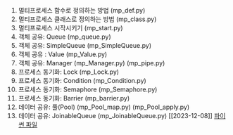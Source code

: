 1) 멀티프로세스 함수로 정의하는 방법 (mp_def.py)
2) 멀티프로세스 클래스로 정의하는 방법 (mp_class.py)
3) 멀티프로세스 시작시키기 (mp_start.py)
4) 객체 공유: Queue (mp_queue.py)
5) 객체 공유: SimpleQueue (mp_SimpleQueue.py)
6) 객체 공유 : Value (mp_Value.py)
7) 객체 공유: Manager (mp_Manager.py) (mp_pipe.py)
8) 프로세스 동기화: Lock (mp_Lock.py)
9) 프로세스 동기화: Condition (mp_Condition.py)
10)  프로세스 동기화: Semaphore (mp_Semaphore.py)
11) 프로세스 동기화: Barrier (mp_barrier.py)
12) 데이터 공유: 풀(Pool)
	(mp_Pool_map.py)
	(mp_Pool_apply.py)
13) 데이터 공유: JoinableQueue (mp_JoinableQueue.py)
[[2023-12-08]]    [파이썬 파일](C:\PythonProject\MP)